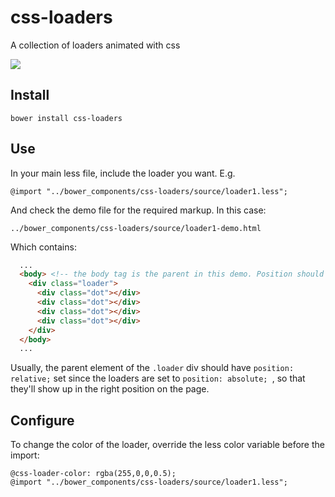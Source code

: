 # css-loaders

A collection of loaders animated with css

![](http://i.imgur.com/Uym0RmQ.gif)

<!--- * Loader 1 demo: http://codepen.io/javoire/pen/nkrGc/
--->
## Install

```
bower install css-loaders
```

## Use

In your main less file, include the loader you want. E.g.

```less
@import "../bower_components/css-loaders/source/loader1.less";
```

And check the demo file for the required markup. In this case:

```
../bower_components/css-loaders/source/loader1-demo.html
```

Which contains:

```html
  ...
  <body> <!-- the body tag is the parent in this demo. Position should be set to "relative". -->
    <div class="loader">
      <div class="dot"></div>
      <div class="dot"></div>
      <div class="dot"></div>
      <div class="dot"></div>
    </div>
  </body>
  ...
```

Usually, the parent element of the ```.loader``` div should have ```position: relative;``` set since the loaders are set to ```position: absolute; ```, so that they'll show up in the right position on the page.

## Configure

To change the color of the loader, override the less color variable before the import:
```
@css-loader-color: rgba(255,0,0,0.5);
@import "../bower_components/css-loaders/source/loader1.less";
```
